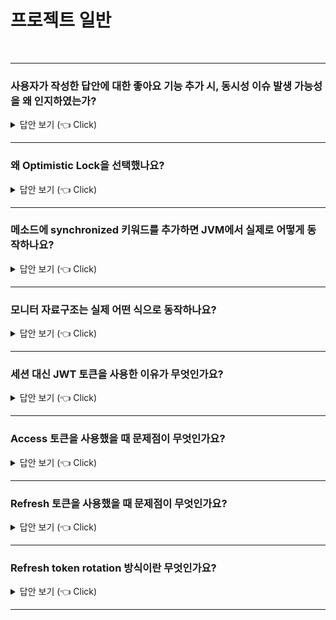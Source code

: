 # 프로젝트 일반
<br>

-----------------------
### 사용자가 작성한 답안에 대한 좋아요 기능 추가 시, 동시성 이슈 발생 가능성을 왜 인지하였는가?

<details>
   <summary> 답안 보기 (👈 Click)</summary>
<br />

-----------------------
+ 자바는 멀티 스레드를 제공하기 때문에, 좋아요를 동시에 누르면, 이에 따라 동시성 이슈가 발생 가능하리라고 예측하였습니다. 
  하지만 실 트래픽을 고려하면, 해당 기능에 대한 동시성 이슈가 실제 발생할 가능성은 낮다는 피드백을 듣기도 하였습니다. 
  
</details>

-----------------------
### 왜 Optimistic Lock을 선택했나요?

<details>
   <summary> 답안 보기 (👈 Click)</summary>
<br />

-----------------------
+ Optimistic Lock은 실제 Lock을 거는 것이 아니라, 어플리케이션 레벨에서 Version으로 동시성을 관리하기 때문에, <br>
  DB에서 제공하는 Pessimistic Lock에 비해서 성능상 이점이 있는 것으로 알고 있습니다. <br> 
  또한, Optimistic Lock이나 Pessimistic Lock을 사용하지 않고, Synchronized 키워드를 사용해서 <br> 
  메소드를 스레드 안전하게 처리하는 방법도 있지만<br>  
  Synchronized 키워드를 통해 메소드를 스레드 안전하게 변경하는 방법은, <br>
  하나의 서버 프로세스 내에서의 동시성 이슈만 해결가능해서, <br>
  서버가 여러 개로 확장되는 경우는 적용되기 어려운 것이 단점으로 알고 있습니다. <br> 
</details>

-----------------------

### 메소드에 synchronized 키워드를 추가하면 JVM에서 실제로 어떻게 동작하나요?

<details>
   <summary> 답안 보기 (👈 Click)</summary>
<br />

-----------------------
+ 자바의 모든 인스턴스는 monitor를 가지고 있으며, monitor를 이용해서 동기화를 수행합니다. <br> 
  monitor에는 condition variable이 있고, 이를 통해 wait(), notify() 메소드가 구현되어 있습니다. 
</details>

-----------------------

### 모니터 자료구조는 실제 어떤 식으로 동작하나요?

<details>
   <summary> 답안 보기 (👈 Click)</summary>
<br />

-----------------------
+ 메소드에 진입할 때, lock을 획득하고, 메소드에서 작업이 끝나면 lock을 반환하는 식으로 동작합니다. 
   
</details>

-----------------------


### 세션 대신 JWT 토큰을 사용한 이유가 무엇인가요?

<details>
   <summary> 답안 보기 (👈 Click)</summary>
<br />

-----------------------
+ 서버가 확장되는 상황에서 세션은 세션 불일치를 해결하기 위해서 Redis와 같은 추가 세션 스토리지를 사용하여야 합니다. 
  하지만 JWT 토큰은 서버가 확장되는 상황에서도 추가 스토리지 없이 그대로 활용할 수 있습니다. 
  
  
</details>

-----------------------

### Access 토큰을 사용했을 때 문제점이 무엇인가요?

<details>
   <summary> 답안 보기 (👈 Click)</summary>
<br />

-----------------------
+ Access 토큰을 사용했을 때, 토큰이 탈취될 수 있다는 점이 문제입니다. <br> 
  따라서 Access 토큰에 만료 시간을 설정하고, 만료 시간이 다 되면, <br>
  Refresh 토큰으로 Access 토큰을 재발급하는 식으로 구현을 했습니다. 
</details>

-----------------------

### Refresh 토큰을 사용했을 때 문제점이 무엇인가요?

<details>
   <summary> 답안 보기 (👈 Click)</summary>
<br />

+ Refresh 토큰도 탈취 위험이 있는 것으로 알고 있습니다. <br> 
  따라서 Refresh 토큰 탈취를 대비하여, 사용자의 첫 로그인 IP 주소를 저장하여, <br>
  이후 로그인 시 IP 주소를 비교하여 대조하거나, <br>
  혹은 Refresh Token rotation 방식을 사용할 수 있는 것으로 알고 있습니다. 
</details>

-----------------------

### Refresh token rotation 방식이란 무엇인가요?

<details>
   <summary> 답안 보기 (👈 Click)</summary>
<br />

-----------------------
+ Access token이 발급될 때마다, Refresh Token도 매번 같이 재발급되는 방식으로 알고 있습니다. 
</details>

-----------------------


